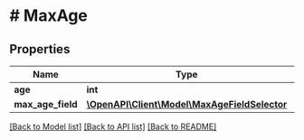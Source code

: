 # # MaxAge

## Properties

Name | Type | Description | Notes
------------ | ------------- | ------------- | -------------
**age** | **int** |  | [optional]
**max_age_field** | [**\OpenAPI\Client\Model\MaxAgeFieldSelector**](MaxAgeFieldSelector.md) |  | [optional]

[[Back to Model list]](../../README.md#models) [[Back to API list]](../../README.md#endpoints) [[Back to README]](../../README.md)
